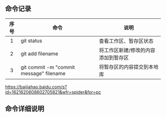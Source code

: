 ## 命令记录
序号|命令|说明
:--:|--|--
1|git status| 查看工作区、暂存区状态
2|git add filename|将工作区新建/修改的内容添加到暂存区
3|git commit -m "commit message" filename| 将暂存区的内容提交到本地库

https://baijiahao.baidu.com/s?id=1621620608602705821&wfr=spider&for=pc
## 命令详细说明